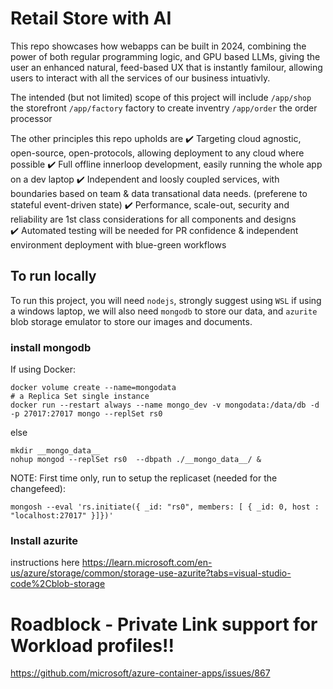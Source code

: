 

# Retail Store with AI

This repo showcases how webapps can be built in 2024, combining the power of both regular programming logic, and GPU based LLMs, giving the user an enhanced natural, feed-based UX that is instantly familour, allowing users to interact with all the services of our business intuativly.

The intended (but not limited) scope of this project will include
 `/app/shop` the storefront
 `/app/factory` factory to create inventry
 `/app/order` the order processor

The other principles this repo upholds are
 :heavy_check_mark:  Targeting cloud agnostic, open-source, open-protocols, allowing deployment to any cloud where possible
 :heavy_check_mark:  Full offline innerloop development, easily running the whole app on a dev laptop
 :heavy_check_mark:  Independent and loosly coupled services, with boundaries based on team & data transational data needs. (preferene to stateful event-driven state)
 :heavy_check_mark:  Performance, scale-out, security and reliability are 1st class considerations for all components and designs  
 :heavy_check_mark:  Automated testing will be needed for PR confidence & independent environment deployment with blue-green workflows  


## To run locally

To run this project, you will need `nodejs`, strongly suggest using `WSL` if using a windows laptop,  we will also need `mongodb` to store our data, and `azurite` blob storage emulator to store our images and documents.


### install mongodb

If using Docker:

```
docker volume create --name=mongodata
# a Replica Set single instance
docker run --restart always --name mongo_dev -v mongodata:/data/db -d -p 27017:27017 mongo --replSet rs0
```
else

```
mkdir __mongo_data__
nohup mongod --replSet rs0  --dbpath ./__mongo_data__/ &
```

NOTE: First time only, run to setup the replicaset (needed for the changefeed):
```
mongosh --eval 'rs.initiate({ _id: "rs0", members: [ { _id: 0, host : "localhost:27017" }]})'
```

### Install azurite

instructions here https://learn.microsoft.com/en-us/azure/storage/common/storage-use-azurite?tabs=visual-studio-code%2Cblob-storage




#  Roadblock - Private Link support for Workload profiles!!
https://github.com/microsoft/azure-container-apps/issues/867

